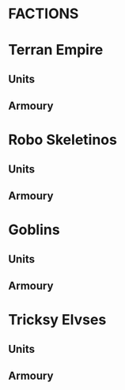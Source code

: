 # FACTIONS

# Terran Empire

## Units

## Armoury

# Robo Skeletinos

## Units

## Armoury

# Goblins

## Units

## Armoury

# Tricksy Elvses

## Units

## Armoury
